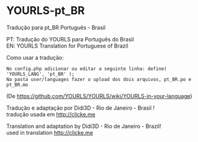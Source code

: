 YOURLS-pt_BR
============

Tradução para pt_BR Português - Brasil


PT: Tradução do YOURLS para Português do Brasil            
EN: YOURLS Translation for Portuguese of Brazil

Como usar a tradução:

    No config.php adicionar ou editar a seguinte linha: define( 'YOURLS_LANG', 'pt_BR' );
    Na pasta user/languages fazer o upload dos dois arquivos, pt_BR.po e pt_BR.mo

(De https://github.com/YOURLS/YOURLS/wiki/YOURLS-in-your-language)

Tradução e adaptação por Didi3D - Rio de Janeiro - Brasil !      
tradução usada em http://clicke.me

Translation and adaptation by Didi3D - Rio de Janeiro - Brazil!   
used in translation http://clicke.me
